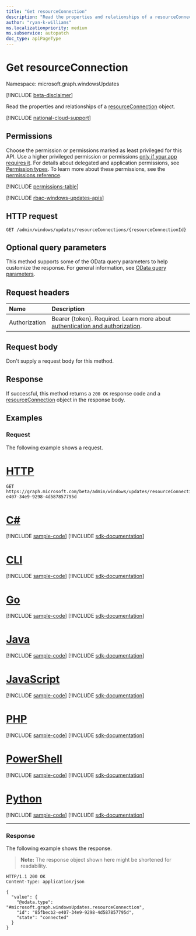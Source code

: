 ```yaml
---
title: "Get resourceConnection"
description: "Read the properties and relationships of a resourceConnection object."
author: "ryan-k-williams"
ms.localizationpriority: medium
ms.subservice: autopatch
doc_type: apiPageType
---
```


# Get resourceConnection
Namespace: microsoft.graph.windowsUpdates

[!INCLUDE [beta-disclaimer](../../includes/beta-disclaimer.md)]

Read the properties and relationships of a [resourceConnection](../resources/windowsupdates-resourceconnection.md) object.

[!INCLUDE [national-cloud-support](../../includes/global-only.md)]

## Permissions
Choose the permission or permissions marked as least privileged for this API. Use a higher privileged permission or permissions [only if your app requires it](/graph/permissions-overview#best-practices-for-using-microsoft-graph-permissions). For details about delegated and application permissions, see [Permission types](/graph/permissions-overview#permission-types). To learn more about these permissions, see the [permissions reference](/graph/permissions-reference).

<!-- { "blockType": "permissions", "name": "windowsupdates_resourceconnection_get" } -->
[!INCLUDE [permissions-table](../includes/permissions/windowsupdates-resourceconnection-get-permissions.md)]

[!INCLUDE [rbac-windows-updates-apis](../includes/rbac-for-apis/rbac-windows-updates-apis.md)]

## HTTP request

<!-- {
  "blockType": "ignored"
}
-->
``` http
GET /admin/windows/updates/resourceConnections/{resourceConnectionId}
```

## Optional query parameters
This method supports some of the OData query parameters to help customize the response. For general information, see [OData query parameters](/graph/query-parameters).

## Request headers
|Name|Description|
|:---|:---|
|Authorization|Bearer {token}. Required. Learn more about [authentication and authorization](/graph/auth/auth-concepts).|

## Request body
Don't supply a request body for this method.

## Response

If successful, this method returns a `200 OK` response code and a [resourceConnection](../resources/windowsupdates-resourceconnection.md) object in the response body.

## Examples

### Request
The following example shows a request.

# [HTTP](#tab/http)
<!-- {
  "blockType": "request",
  "name": "get_resourceconnection"
}
-->
``` http
GET https://graph.microsoft.com/beta/admin/windows/updates/resourceConnections/85fbecb2-e407-34e9-9298-4d587857795d
```

# [C#](#tab/csharp)
[!INCLUDE [sample-code](../includes/snippets/csharp/get-resourceconnection-csharp-snippets.md)]
[!INCLUDE [sdk-documentation](../includes/snippets/snippets-sdk-documentation-link.md)]

# [CLI](#tab/cli)
[!INCLUDE [sample-code](../includes/snippets/cli/get-resourceconnection-cli-snippets.md)]
[!INCLUDE [sdk-documentation](../includes/snippets/snippets-sdk-documentation-link.md)]

# [Go](#tab/go)
[!INCLUDE [sample-code](../includes/snippets/go/get-resourceconnection-go-snippets.md)]
[!INCLUDE [sdk-documentation](../includes/snippets/snippets-sdk-documentation-link.md)]

# [Java](#tab/java)
[!INCLUDE [sample-code](../includes/snippets/java/get-resourceconnection-java-snippets.md)]
[!INCLUDE [sdk-documentation](../includes/snippets/snippets-sdk-documentation-link.md)]

# [JavaScript](#tab/javascript)
[!INCLUDE [sample-code](../includes/snippets/javascript/get-resourceconnection-javascript-snippets.md)]
[!INCLUDE [sdk-documentation](../includes/snippets/snippets-sdk-documentation-link.md)]

# [PHP](#tab/php)
[!INCLUDE [sample-code](../includes/snippets/php/get-resourceconnection-php-snippets.md)]
[!INCLUDE [sdk-documentation](../includes/snippets/snippets-sdk-documentation-link.md)]

# [PowerShell](#tab/powershell)
[!INCLUDE [sample-code](../includes/snippets/powershell/get-resourceconnection-powershell-snippets.md)]
[!INCLUDE [sdk-documentation](../includes/snippets/snippets-sdk-documentation-link.md)]

# [Python](#tab/python)
[!INCLUDE [sample-code](../includes/snippets/python/get-resourceconnection-python-snippets.md)]
[!INCLUDE [sdk-documentation](../includes/snippets/snippets-sdk-documentation-link.md)]

---

### Response
The following example shows the response.
>**Note:** The response object shown here might be shortened for readability.
<!-- {
  "blockType": "response",
  "truncated": true,
  "@odata.type": "microsoft.graph.windowsUpdates.resourceConnection"
}
-->
``` http
HTTP/1.1 200 OK
Content-Type: application/json

{
  "value": {
    "@odata.type": "#microsoft.graph.windowsUpdates.resourceConnection",
    "id": "85fbecb2-e407-34e9-9298-4d587857795d",
    "state": "connected"
  }
}
```

